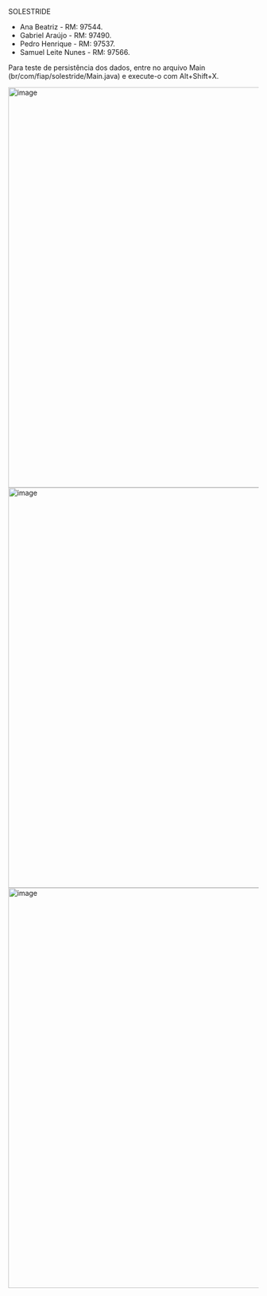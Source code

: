 SOLESTRIDE

- Ana Beatriz - RM: 97544.
- Gabriel Araújo - RM: 97490.
- Pedro Henrique - RM: 97537.
- Samuel Leite Nunes - RM: 97566.

Para teste de persistência dos dados, entre no arquivo Main (br/com/fiap/solestride/Main.java) e execute-o com Alt+Shift+X.

<img width="805" alt="image" src="https://github.com/pedro2398/solestride-java/assets/103459126/d958e6db-368f-4656-ae08-e87d8f25bf89">
<img width="805" alt="image" src="https://github.com/pedro2398/solestride-java/assets/103459126/c5e08d6b-17dd-440d-a362-f860055ba104">
<img width="805" alt="image"  src="https://github.com/pedro2398/solestride-java/assets/103459126/11ccda8e-c010-4cbe-aea7-58181648ee4a">


